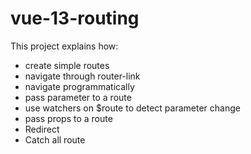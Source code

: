 # vue-13-routing

This project explains how:

- create simple routes
- navigate through router-link
- navigate programmatically
- pass parameter to a route
- use watchers on $route to detect parameter change
- pass props to a route
- Redirect
- Catch all route